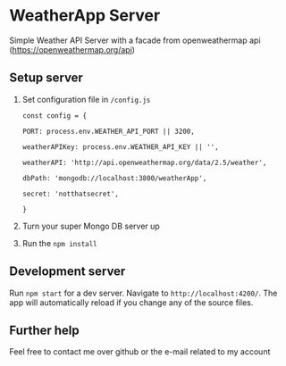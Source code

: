 # WeatherApp Server

Simple Weather API Server with a facade from openweathermap api (https://openweathermap.org/api)

## Setup server

 1. Set configuration file in `/config.js`
 
    `const config = {`
    
    `PORT: process.env.WEATHER_API_PORT || 3200,`
    
    `weatherAPIKey: process.env.WEATHER_API_KEY || '',`
    
    `weatherAPI: 'http://api.openweathermap.org/data/2.5/weather',`
    
    `dbPath: 'mongodb://localhost:3800/weatherApp',`
    
    `secret: 'notthatsecret',`
    
    `}`
    
 2. Turn your super Mongo DB server up
 3. Run the `npm install`

## Development server

Run `npm start` for a dev server. Navigate to `http://localhost:4200/`. The app will automatically reload if you change any of the source files.


## Further help

Feel free to contact me over github or the e-mail related to my account


